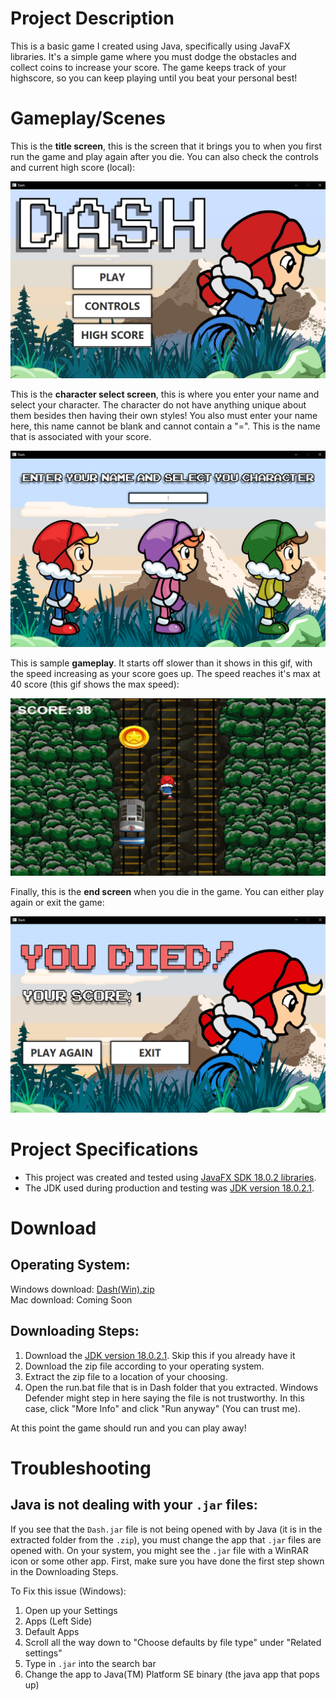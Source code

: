 # Project Description
This is a basic game I created using Java, specifically using JavaFX libraries. It's a simple game where you must dodge the obstacles and collect coins to increase your score. The game keeps track of your highscore, so you can keep playing until you beat your personal best!

# Gameplay/Scenes
This is the **title screen**, this is the screen that it brings you to when you first run the game and play again after you die. You can also check the controls and current high score (local):

![Title Screen Image](https://raw.githubusercontent.com/AMadharha/Dash/master/samples/titleScreen.png "Sample Title Screen")

This is the **character select screen**, this is where you enter your name and select your character. The character do not have anything unique about them besides then having their own styles! You also must enter your name here, this name cannot be blank and cannot contain a "=". This is the name that is associated with your score.

![Character Select Image](https://raw.githubusercontent.com/AMadharha/Dash/master/samples/characterSelectScreen.png "Sample Character Select Screen")

This is sample **gameplay**. It starts off slower than it shows in this gif, with the speed increasing as your score goes up. The speed reaches it's max at 40 score (this gif shows the max speed):

![Gameplay Sample](https://raw.githubusercontent.com/AMadharha/Dash/master/samples/gameplaySample.gif "End Screen Sample")

Finally, this is the **end screen** when you die in the game. You can either play again or exit the game: 

![End Screen Image](https://raw.githubusercontent.com/AMadharha/Dash/master/samples/endScreen.png "End Screen Sample")

# Project Specifications
* This project was created and tested using [JavaFX SDK 18.0.2 libraries](https://gluonhq.com/products/javafx/).
* The JDK used during production and testing was [JDK version 18.0.2.1](https://www.oracle.com/java/technologies/downloads/).

# Download
## Operating System:
Windows download: [Dash(Win).zip](https://raw.githubusercontent.com/AMadharha/Dash/master/downloads/Dash(Win).zip) \
Mac download: Coming Soon

## Downloading Steps:
1. Download the [JDK version 18.0.2.1](https://www.oracle.com/java/technologies/downloads/). Skip this if you already have it
2. Download the zip file according to your operating system.
3. Extract the zip file to a location of your choosing.
4. Open the run.bat file that is in Dash folder that you extracted. Windows Defender might step in here saying the file is not trustworthy. In this case, click "More Info" and click "Run anyway" (You can trust me).

At this point the game should run and you can play away!

# Troubleshooting
## Java is not dealing with your `.jar` files:
If you see that the `Dash.jar` file is not being opened with by Java (it is in the extracted folder from the `.zip`), you must change the app that `.jar` files are opened with. On your system, you might see the `.jar` file with a WinRAR icon or some other app. First, make sure you have done the first step shown in the Downloading Steps. 

To Fix this issue (Windows):
1. Open up your Settings
2. Apps (Left Side)
3. Default Apps
4. Scroll all the way down to "Choose defaults by file type" under "Related settings"
5. Type in `.jar` into the search bar
6. Change the app to Java(TM) Platform SE binary (the java app that pops up)

